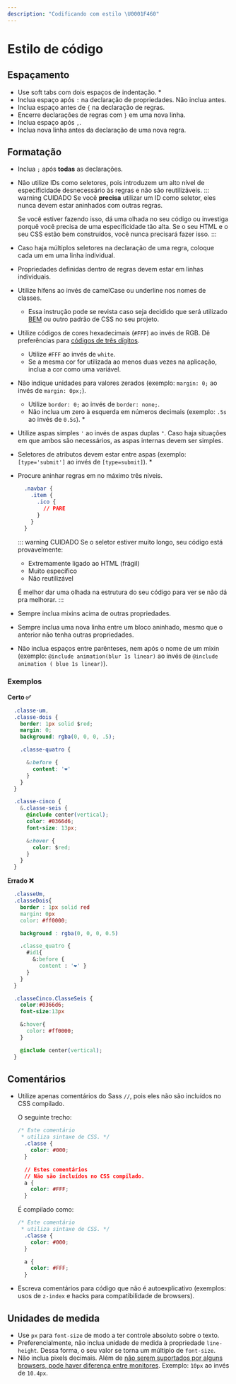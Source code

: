 ```yaml
---
description: "Codificando com estilo \U0001F460"
---
```


# Estilo de código

## Espaçamento

* Use soft tabs com dois espaços de indentação. \*
* Inclua espaço após `:` na declaração de propriedades. Não inclua antes.
* Inclua espaço antes de `{` na declaração de regras.
* Encerre declarações de regras com `}` em uma nova linha.
* Inclua espaço após `,`.
* Inclua nova linha antes da declaração de uma nova regra.

## Formatação

* Inclua `;` após **todas** as declarações.
* Não utilize IDs como seletores, pois introduzem um alto nível de especificidade desnecessário às regras e não são reutilizáveis. ::: warning CUIDADO Se você **precisa** utilizar um ID como seletor, eles nunca devem estar aninhados com outras regras.

  Se você estiver fazendo isso, dá uma olhada no seu código ou investiga porquê você precisa de uma especificidade tão alta. Se o seu HTML e o seu CSS estão bem construídos, você nunca precisará fazer isso. :::

* Caso haja múltiplos seletores na declaração de uma regra, coloque cada um em uma linha individual.
* Propriedades definidas dentro de regras devem estar em linhas individuais.
* Utilize hífens ao invés de camelCase ou underline nos nomes de classes.
  * Essa instrução pode se revista caso seja decidido que será utilizado [BEM](https://css-tricks.com/bem-101/) ou outro padrão de CSS no seu projeto.
* Utilize códigos de cores hexadecimais \(`#FFF`\) ao invés de RGB. Dê preferências para [códigos de três dígitos](https://www.quackit.com/css/color/values/css_hex_color_notation_3_digits.cfm).
  * Utilize `#FFF` ao invés de `white`.
  * Se a mesma cor for utilizada ao menos duas vezes na aplicação, inclua a cor como uma variável.
* Não indique unidades para valores zerados \(exemplo: `margin: 0;` ao invés de `margin: 0px;`\).
  * Utilize `border: 0;` ao invés de `border: none;`.
  * Não inclua um zero à esquerda em números decimais \(exemplo: `.5s` ao invés de `0.5s`\). \*
* Utilize aspas simples `'` ao invés de aspas duplas `"`. Caso haja situações em que ambos são necessários, as aspas internas devem ser simples.
* Seletores de atributos devem estar entre aspas \(exemplo: `[type='submit']` ao invés de `[type=submit]`\). \*
* Procure aninhar regras em no máximo três níveis.

  ```css
    .navbar {
      .item {
        .ico {
          // PARE
        }
      }
    }
  ```

  ::: warning CUIDADO Se o seletor estiver muito longo, seu código está provavelmente:

  * Extremamente ligado ao HTML \(frágil\)
  * Muito específico
  * Não reutilizável

  É melhor dar uma olhada na estrutura do seu código para ver se não dá pra melhorar. :::

* Sempre inclua mixins acima de outras propriedades.
* Sempre inclua uma nova linha entre um bloco aninhado, mesmo que o anterior não tenha outras propriedades.
* Não inclua espaços entre parênteses, nem após o nome de um mixin \(exemplo: `@include animation(blur 1s linear)` ao invés de `@include animation ( blue 1s linear)`\).

### Exemplos

**Certo ✅**

```css
  .classe-um,
  .classe-dois {
    border: 1px solid $red;
    margin: 0;
    background: rgba(0, 0, 0, .5);

    .classe-quatro {

      &:before {
        content: '❤️'
      }
    }
  }

  .classe-cinco {
    &.classe-seis {
      @include center(vertical);
      color: #0366d6;
      font-size: 13px;

      &:hover {
        color: $red;
      }
    }
  }
```

**Errado ❌**

```css
  .classeUm,
  .classeDois{
    border : 1px solid red
    margin: 0px
    color: #ff0000;

    background : rgba(0, 0, 0, 0.5)

    .classe_quatro {
      #id1{
        &:before {
          content : '❤️' }
      }
    }
  }

  .classeCinco.ClasseSeis {
    color:#0366d6;
    font-size:13px

    &:hover{
      color: #ff0000;
    }

    @include center(vertical);
  }
```

## Comentários

* Utilize apenas comentários do Sass `//`, pois eles não são incluídos no CSS compilado.

  O seguinte trecho:

  ```css
  /* Este comentário
   * utiliza sintaxe de CSS. */
    .classe { 
      color: #000; 
    }

    // Estes comentários
    // Não são incluídos no CSS compilado.
    a { 
      color: #FFF; 
    }
  ```

  É compilado como:

  ```css
  /* Este comentário
   * utiliza sintaxe de CSS. */
    .classe { 
      color: #000; 
    }

    a { 
      color: #FFF; 
    }
  ```

* Escreva comentários para código que não é autoexplicativo \(exemplos: usos de `z-index` e hacks para compatibilidade de browsers\).

## Unidades de medida

* Use `px` para `font-size` de modo a ter controle absoluto sobre o texto.
* Preferencialmente, não inclua unidade de medida à propriedade `line-height`. Dessa forma, o seu valor se torna um múltiplo de `font-size`.
* Não inclua pixels decimais. Além de [não serem suportados por alguns browsers, pode haver diferença entre monitores](https://stackoverflow.com/a/4309051). Exemplo: `10px` ao invés de `10.4px`.

